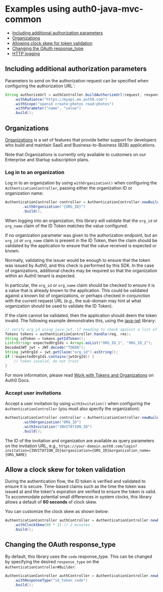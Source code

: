 # Examples using auth0-java-mvc-common

- [Including additional authorization parameters](#including-additional-authorization-parameters)
- [Organizations](#organizations)
- [Allowing clock skew for token validation](#allow-a-clock-skew-for-token-validation)
- [Changing the OAuth response_type](#changing-the-oauth-response_type)
- [HTTP logging](#http-logging)

## Including additional authorization parameters

Parameters to send on the authorization request can be specified when configuring the authorization URL`:

```java
String authorizeUrl = authController.buildAuthorizeUrl(request, response, "YOUR-REDIRECT-URL")
    .withAudience("https://myapi.me.auth0.com")
    .withScope("openid create:photos read:photos")
    .withParameter("name", "value")
    .build();
```

## Organizations

[Organizations](https://auth0.com/docs/organizations) is a set of features that provide better support for developers who build and maintain SaaS and Business-to-Business (B2B) applications.

Note that Organizations is currently only available to customers on our Enterprise and Startup subscription plans.

### Log in to an organization

Log in to an organization by using `withOrganization()` when configuring the `AuthenticationController`, passing either the organization ID or organization name:

```java
AuthenticationController controller = AuthenticationController.newBuilder("YOUR-AUTH0-DOMAIN", "YOUR-CLIENT-ID", "YOUR-CLIENT-SECRET")
        .withOrganization("{ORG_ID}")
        .build();
```

When logging into an organization, this library will validate that the `org_id` or `org_name` claim of the ID Token matches the value configured.

If no organization parameter was given to the authorization endpoint, but an `org_id` or `org_name` claim is present in the ID Token, then the claim should be validated by the application to ensure that the value received is expected or known.

Normally, validating the issuer would be enough to ensure that the token was issued by Auth0, and this check is performed by this SDK.
In the case of organizations, additional checks may be required so that the organization within an Auth0 tenant is expected.

In particular, the `org_id` or `org_name` claim should be checked to ensure it is a value that is already known to the application.
This could be validated against a known list of organizations, or perhaps checked in conjunction with the current request URL (e.g., the sub-domain may hint at what organization should be used to validate the ID Token).

If the claim cannot be validated, then the application should deem the token invalid.
The following example demonstrates this, using the [java-jwt](https://github.com/auth0/java-jwt) library:
```java
// verify org_id using java-jwt, if needing to check against a list of valid organizations
Tokens tokens = authenticationController.handle(req, res);
String idToken = tokens.getIdToken();
List<String> expectedOrgIds = Arrays.asList("ORG_ID_1", "ORG_ID_2");
DecodedJWT jwt = JWT.decode("TOKEN");
String jwtOrgId = jwt.getClaim("org_id").asString();
if (!expectedOrgIds.contains(jwtOrgId)) {
    // token invalid, do not trust
}
```

For more information, please read [Work with Tokens and Organizations](https://auth0.com/docs/organizations/using-tokens) on Auth0 Docs.

### Accept user invitations

Accept a user invitation by using `withInvitation()` when configuring the `AuthenticationController` (you must also specify the organization):

```java
AuthenticationController controller = AuthenticationController.newBuilder("{DOMAIN}", "{CLIENT_ID}", "{CLIENT_SECRET}")
        .withOrganization("ORG_ID")
        .withInvitation("INVITATION_ID")
        .build();
```

The ID of the invitation and organization are available as query parameters on the invitation URL, e.g., `https://your-domain.auth0.com/login?invitation={INVITATION_ID}&organization={ORG_ID}&organization_name={ORG_NAME}`

## Allow a clock skew for token validation

During the authentication flow, the ID token is verified and validated to ensure it is secure. Time-based claims such as the time the token was issued at and the token's expiration are verified to ensure the token is valid.
To accommodate potential small differences in system clocks, this library allows a default of **60 seconds** of clock skew.

You can customize the clock skew as shown below:

```java
AuthenticationController authController = AuthenticationController.newBuilder("YOUR-DOMAIN", "YOUR-CLIENT-ID", "YOUR-CLIENT-SECRET")
    .withClockSkew(60 * 2) // 2 minutes
    .build();
```

## Changing the OAuth response_type

By default, this library uses the `code` response_type. This can be changed by specifying the desired `response_type` on the `AuthenticationController#Builder`:

```java
AuthenticationController authController = AuthenticationController.newBuilder("YOUR-AUTH0-DOMAIN", "YOUR-CLIENT-ID", "YOUR-CLIENT-SECRET")
    .withResponseType("id_token code")
    .build();
```

